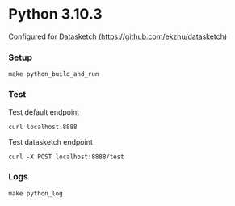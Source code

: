 # Python 3.10.3

Configured for Datasketch (https://github.com/ekzhu/datasketch)

### Setup

```shell
make python_build_and_run
```

### Test

Test default endpoint
```shell
curl localhost:8888 
```

Test datasketch endpoint
```shell
curl -X POST localhost:8888/test
```

### Logs

```shell
make python_log
```